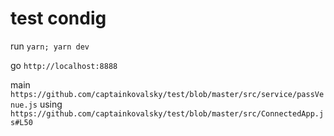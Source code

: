 # test condig

run `yarn; yarn dev`

go `http://localhost:8888`

main ```https://github.com/captainkovalsky/test/blob/master/src/service/passVenue.js```
using ```https://github.com/captainkovalsky/test/blob/master/src/ConnectedApp.js#L50```
